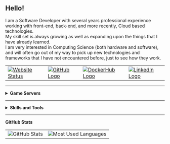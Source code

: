 <!DOCTYPE html>
<html lang="en">
    <head>
        <!-- <title>Renegade-Master's GitHub</title> -->
        <meta charset="UTF-8" content="text/markdown, text/html, text/javascript, text/markdown">
        <!-- <script type="text/javascript" src="src/js/such_a_shame_there_is_no.js"></script> -->
        <link rel="stylesheet" type="text/css" href="src/css/style.css">
        <!-- <style>
            table {
                text-align: center;
                border-style: none;
            }
            .badge {
                width: 100px;
                height: 20px;
            }
        </style> -->
    </head>
    <body>
        <h2>Hello!</h2>
        <p>
            I am a Software Developer with several years professional experience working with front-end, back-end, and more recently, Cloud based technologies.<br>
            My skill set is always growing as well as expanding upon the things that I have already learned.<br>
            I am very interested in Computing Science (both hardware and software), and will often go out of my way to pick up new technologies and frameworks that I have not encountered before, just to see how they work.
        </p>
        <table>
            <tr>
                <td><a href="https://renegade-master.github.io/Renegade-Master/"><img class="badge" src="https://img.shields.io/website?down_color=red&down_message=down&style=for-the-badge&up_color=green&up_message=up&url=https%3A%2F%2Frenegade-master.github.io%2FRenegade-Master%2F" alt="Website Status"></a></td>
                <td><a href="https://github.com/Renegade-Master/"><img class="badge" src="https://img.shields.io/badge/-Github-1a1d22?style=flat&logo=Github&logoColor=white" alt="GitHub Logo"></a></td>
                <td><a href="https://hub.docker.com/u/renegademaster/"><img class="badge" src="https://img.shields.io/badge/-DockerHub-2496ed?style=flat&logo=Docker&logoColor=white" alt="DockerHub Logo"></a></td>
                <td><a href="https://www.linkedin.com/in/ciaran-bent/"><img class="badge" src="https://img.shields.io/badge/-LinkedIn-0178b1?style=flat&logo=LinkedIn&logoColor=white" alt="LinkedIn Logo"></a></td>
            </tr>
        </table>
        <hr>
        <div>
            <details>
                <summary>
                    <b>Game Servers</b>
                </summary>
                <h5>Docker-based Game Servers:</h5>
                <table>
                    <tr>
                        <td>
                            <a href="https://github.com/Renegade-Master/steamcmd-dedicated-server-template"><img class="badge" src="https://github-readme-stats.vercel.app/api/pin/?username=Renegade-Master&repo=steamcmd-dedicated-server-template&theme=ayu-mirage" alt="SteamCMD Template"></a>
                        </td>
                        <td>
                            <a href="https://github.com/Renegade-Master/steamcmd-minimal"><img class="badge" src="https://github-readme-stats.vercel.app/api/pin/?username=Renegade-Master&repo=steamcmd-minimal&theme=ayu-mirage" alt="SteamCMD Minimal"></a>
                        </td>
                    </tr>
                    <tr>
                        <td>
                            <a href="https://github.com/Renegade-Master/zomboid-dedicated-server"><img class="badge" src="https://github-readme-stats.vercel.app/api/pin/?username=Renegade-Master&repo=zomboid-dedicated-server&theme=ayu-mirage" alt="SteamCMD Template"></a>
                        </td>
                        <td>
                            <a href="https://github.com/Renegade-Master/satisfactory-dedicated-server"><img class="badge" src="https://github-readme-stats.vercel.app/api/pin/?username=Renegade-Master&repo=satisfactory-dedicated-server&theme=ayu-mirage" alt="SteamCMD Minimal"></a>
                        </td>
                    </tr>
                    <tr>
                        <td>
                            <a href="https://github.com/Renegade-Master/7_days_to_die-dedicated-server"><img class="badge" src="https://github-readme-stats.vercel.app/api/pin/?username=Renegade-Master&repo=7_days_to_die-dedicated-server&theme=ayu-mirage" alt="SteamCMD Template"></a>
                        </td>
                        <td>
                            <a href="https://github.com/Renegade-Master/ark-se-dedicated-server"><img class="badge" src="https://github-readme-stats.vercel.app/api/pin/?username=Renegade-Master&repo=ark-se-dedicated-server&theme=ayu-mirage" alt="SteamCMD Minimal"></a>
                        </td>
                    </tr>
                </table>
            </details>
        </div>
        <hr>
        <div>
            <details>
                <summary>
                    <b>Skills and Tools</b>
                </summary>
                <h5>Operating Systems:</h5>
                <table>
                    <tr>
                        <td><img class="badge" src="https://img.shields.io/badge/-Android-1e2229?style=plastic&logo=Android" alt="Android Logo"></td>
                        <td><img class="badge" src="https://img.shields.io/badge/-Mac_OS-1e2229?style=plastic&logo=Apple" alt="Apple Logo"></td>
                        <td><img class="badge" src="https://img.shields.io/badge/-Unix-1e2229?style=plastic&logo=Linux" alt="Linux Logo"></td>
                        <td><img class="badge" src="https://img.shields.io/badge/-Windows-1e2229?style=plastic&logo=Windows" alt="Windows Logo"></td>
                    </tr>
                </table>
                <br>
                <h5>Programming Languages and Frameworks:</h5>
                <table>
                    <tr>
                        <td><b>Proficient</b></td>
                        <td><img class="badge" src="https://img.shields.io/badge/-C++-1f2430?style=plastic&logo=CPlusPlus" alt="C++ Logo"></td>
                        <td><img class="badge" src="https://img.shields.io/badge/-C-1f2430?style=plastic&logo=C" alt="C Logo"></td>
                        <td><img class="badge" src="https://img.shields.io/badge/-CSharp-1f2430?style=plastic&logo=C-Sharp" alt="C# Logo"></td>
                        <td><img class="badge" src="https://img.shields.io/badge/-Docker-1f2430?style=plastic&logo=Docker" alt="Docker Logo"></td>
                        <td><img class="badge" src="https://img.shields.io/badge/-Git-1f2430?style=plastic&logo=Git" alt="Git Logo"></td>
                        <td><img class="badge" src="https://img.shields.io/badge/-Java-1f2430?style=plastic&logo=Java" alt="Java Logo"></td>
                        <td><img class="badge" src="https://img.shields.io/badge/-Kotlin-1f2430?style=plastic&logo=Kotlin" alt="Kotlin Logo"></td>
                        <td><img class="badge" src="https://img.shields.io/badge/-Python-1f2430?style=plastic&logo=Python" alt="Python Logo"></td>
                    </tr>
                    <tr>
                        <td><b>Familiar</b></td>
                        <td><img class="badge" src="https://img.shields.io/badge/-AWS-1f2430?style=plastic&logo=amazon-aws" alt="Amazon AWS Logo"></td>
                        <td><img class="badge" src="https://img.shields.io/badge/-CSS_3-1f2430?style=plastic&logo=CSS3" alt="CSS3 Logo"></td>
                        <td><img class="badge" src="https://img.shields.io/badge/-Helm-1f2430?style=plastic&logo=kubernetes" alt="Helm Logo"></td>
                        <td><img class="badge" src="https://img.shields.io/badge/-HTML_5-1f2430?style=plastic&logo=HTML5" alt="HTML5 Logo"></td>
                        <td><img class="badge" src="https://img.shields.io/badge/-Kubernetes-1f2430?style=plastic&logo=kubernetes" alt="Kubernetes Logo"></td>
                        <td><img class="badge" src="https://img.shields.io/badge/-SFML-1f2430?style=plastic&logo=SFML" alt="SFML Logo"><a href="https://www.sfml-dev.org/"></a></td>
                        <td></td>
                        <td></td>
                    </tr>
                    <tr>
                        <td><b>Worked With</b></td>
                        <td><img class="badge" src="https://img.shields.io/badge/-JavaScript-1f2430?style=plastic&logo=JavaScript" alt="JavaScript Logo"></td>
                        <td><img class="badge" src="https://img.shields.io/badge/-Motorola_68K-1f2430?style=plastic&logo=" alt="M68K Logo"></td>
                        <td><img class="badge" src="https://img.shields.io/badge/-React-1f2430?style=plastic&logo=React" alt="React Logo"></td>
                        <td><img class="badge" src="https://img.shields.io/badge/-SASS-1f2430?style=plastic&logo=SASS" alt="SASS Logo"></td>
                        <td><img class="badge" src="https://img.shields.io/badge/-TypeScript-1f2430?style=plastic&logo=TypeScript" alt="TypeScript Logo"></td>
                        <td></td>
                        <td></td>
                        <td></td>
                    </tr>
                </table>
            </details>
        </div>
        <hr>
        <div>
            <b>GitHub Stats</b>
            <table>
                <tr>
                    <td>
                        <img src="https://github-readme-stats.vercel.app/api?username=Renegade-Master&show_icons=true&include_all_commits=true&hide_border=true&theme=ayu-mirage" alt="GitHub Stats">
                    </td>
                    <td>
                        <img src="https://github-readme-stats.vercel.app/api/top-langs?username=Renegade-Master&layout=compact&hide_border=true&langs_count=8&exclude_repo=GDDXA-CA-Unity-RandomGeneration-HDRP,GDDXA-CA-Unity_Cross_Platform_Game,GDDXA-CA-Modified_Existing_SFML_Game&hide=rich text format,processing&theme=ayu-mirage" alt="Most Used Languages">
                    </td>
                </tr>
            </table>
        </div>
    </body>
</html>
